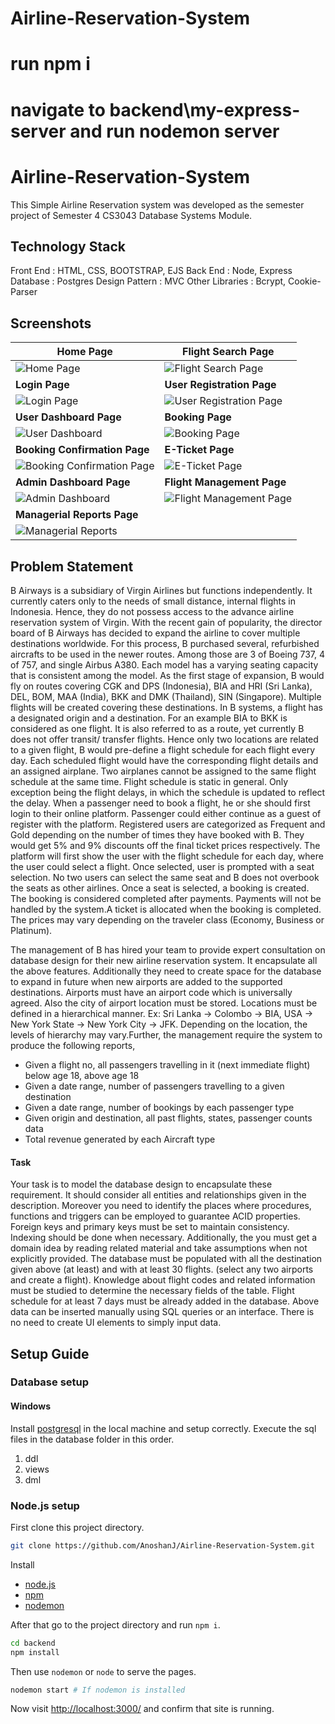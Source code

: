 # Airline-Reservation-System
# run npm i
# navigate to backend\my-express-server and run nodemon server

# Airline-Reservation-System

This Simple Airline Reservation system was developed as the semester project of Semester 4 CS3043 Database Systems Module.

## Technology Stack

Front End : HTML, CSS, BOOTSTRAP, EJS
Back End : Node, Express
Database : Postgres
Design Pattern : MVC
Other Libraries : Bcrypt, Cookie-Parser

## Screenshots

| **Home Page**                                            | **Flight Search Page**                                             |
| -------------------------------------------------------- | -------------------------------------------------------            |
| ![Home Page](screenshots/homepage.jpeg)                    | ![Flight Search Page](screenshots/guest_search.jpeg)                   |
| **Login Page**                                         | **User Registration Page**                                        |
| ![Login Page](screenshots/login.jpeg)              | ![User Registration Page](screenshots/user_registration.jpeg)             |
| **User Dashboard Page**                                         | **Booking Page**                                        |
| ![User Dashboard](screenshots/user_dashboard.jpeg)              | ![Booking Page](screenshots/book_flight.jpeg)             |
| **Booking Confirmation Page**                                         | **E-Ticket Page**                                        |
| ![Booking Confirmation Page](screenshots/booking_confirmation.jpeg)              | ![E-Ticket Page](screenshots/eticket.jpeg)             |
| **Admin Dashboard Page**                                           |**Flight Management Page**                                           |
| ![Admin Dashboard](screenshots/admin_dashboard.jpeg)                  |   ![Flight Management Page](screenshots/flight_management.jpeg)    |  
| **Managerial Reports Page**                                           |
| ![Managerial Reports](screenshots/manager_reports.jpeg)                  | 

## Problem Statement

B Airways is a subsidiary of Virgin Airlines but functions independently. It currently caters only to the needs of small distance, internal flights in Indonesia. Hence, they do not possess access to the advance airline reservation system of Virgin. With the recent gain of popularity, the director board of B Airways has decided to expand the airline to cover multiple destinations worldwide. For this process, B purchased several, refurbished aircrafts to be used in the newer routes. Among those are 3 of Boeing 737, 4 of 757, and single Airbus A380. Each model has a varying seating capacity that is consistent among the model. As the first stage of expansion, B would fly on routes covering CGK and DPS (Indonesia), BIA and HRI (Sri Lanka), DEL, BOM, MAA (India), BKK and DMK (Thailand), SIN (Singapore). Multiple flights will be created covering these destinations. In B systems, a flight has a designated origin and a destination. For an example BIA to BKK is considered as one flight. It is also referred to as a route, yet currently B does not offer transit/ transfer flights. Hence only two locations are related to a given flight, B would pre-define a flight schedule for each flight every day. Each scheduled flight would have the corresponding flight details and an assigned airplane. Two airplanes cannot be assigned to the same flight schedule at the same time. Flight schedule is static in general. Only exception being the flight delays, in which the schedule is updated to reflect the delay. When a passenger need to book a flight, he or she should first login to their online platform. Passenger could either continue as a guest of register with the platform. Registered users are categorized as Frequent and Gold depending on the number of times they have booked with B. They would get 5% and 9% discounts off the final ticket prices respectively. The platform will first show the user with the flight schedule for each day, where the user could select a flight. Once selected, user is prompted with a seat selection. No two users can select the same seat and B does not overbook the seats as other airlines. Once a seat is selected, a booking is created. The booking is considered completed after payments. Payments will not be handled by the system.A ticket is allocated when the booking is completed. The prices may vary depending on the traveler class (Economy, Business or Platinum).

The management of B has hired your team to provide expert consultation on database design for their new airline reservation system. It encapsulate all the above features. Additionally they need to create space for the database to expand in future when new airports are added to the supported destinations. Airports must have an airport code which is universally agreed. Also the city of airport location must be stored. Locations must be defined in a hierarchical manner.
Ex: Sri Lanka → Colombo → BIA, USA → New York State → New York City → JFK.
Depending on the location, the levels of hierarchy may vary.Further, the management require the system to produce the following reports,
- Given a flight no, all passengers travelling in it (next immediate flight) below age 18,
above age 18
- Given a date range, number of passengers travelling to a given destination
- Given a date range, number of bookings by each passenger type
- Given origin and destination, all past flights, states, passenger counts data
- Total revenue generated by each Aircraft type
#### Task
Your task is to model the database design to encapsulate these requirement. It should consider all entities and relationships given in the description. Moreover you need to identify the places where procedures, functions and triggers can be employed to guarantee ACID properties. Foreign keys and primary keys must be set to maintain consistency. Indexing should be done when necessary. Additionally, the you must get a domain idea by reading related material and take assumptions when not explicitly provided. The database must be populated with all the destination given above (at least) and with at least 30 flights. (select any two airports and create a flight). Knowledge about flight codes and related information must be studied to determine the necessary fields of the table. Flight schedule for at least 7 days must be already added in the database. Above data can be inserted manually using SQL queries or an interface. There is no need to create UI elements to simply input data.

## Setup Guide

### Database setup

#### Windows

Install [postgresql](https://www.postgresql.org/) in the local machine and setup correctly.
Execute the sql files in the database folder in this order.
1. ddl
2. views
3. dml

### Node.js setup

First clone this project directory.

```bash
git clone https://github.com/AnoshanJ/Airline-Reservation-System.git
```

Install

* [node.js](https://nodejs.org/en/)
* [npm](https://www.npmjs.com/get-npm)
* [nodemon](https://www.npmjs.com/package/nodemon)

 After that go to the project directory and run `npm i`.

```bash
cd backend
npm install
```

Then use `nodemon` or `node` to serve the pages.

```bash
nodemon start # If nodemon is installed
```

Now visit <http://localhost:3000/> and confirm that site is running.
